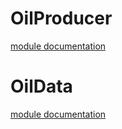 # OilProducer

[module documentation](https://github.com/treasurenetprotocol/treasurenet-contracts/tree/main/docs/treasure/oil/producer)

# OilData

[module documentation](https://github.com/treasurenetprotocol/treasurenet-contracts/tree/main/docs/treasure/oil/data)